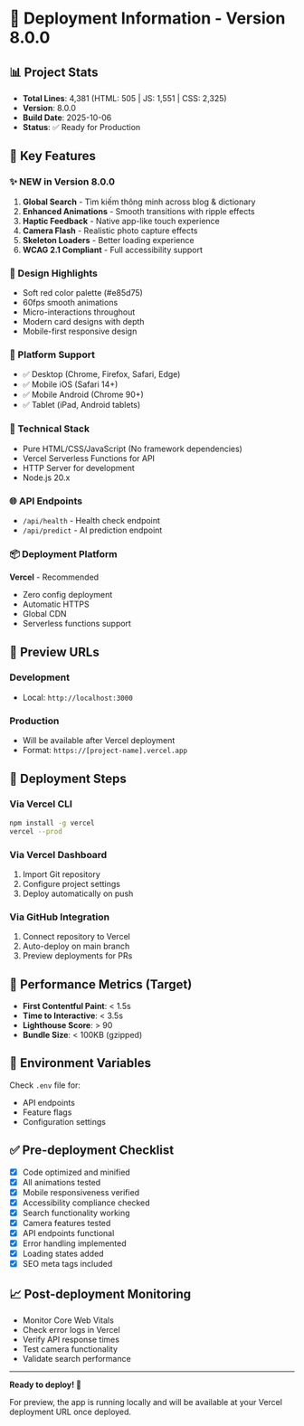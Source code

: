 # 🚀 Deployment Information - Version 8.0.0

## 📊 Project Stats
- **Total Lines**: 4,381 (HTML: 505 | JS: 1,551 | CSS: 2,325)
- **Version**: 8.0.0
- **Build Date**: 2025-10-06
- **Status**: ✅ Ready for Production

## 🎯 Key Features

### ✨ NEW in Version 8.0.0
1. **Global Search** - Tìm kiếm thông minh across blog & dictionary
2. **Enhanced Animations** - Smooth transitions with ripple effects
3. **Haptic Feedback** - Native app-like touch experience
4. **Camera Flash** - Realistic photo capture effects
5. **Skeleton Loaders** - Better loading experience
6. **WCAG 2.1 Compliant** - Full accessibility support

### 🎨 Design Highlights
- Soft red color palette (#e85d75)
- 60fps smooth animations
- Micro-interactions throughout
- Modern card designs with depth
- Mobile-first responsive design

### 📱 Platform Support
- ✅ Desktop (Chrome, Firefox, Safari, Edge)
- ✅ Mobile iOS (Safari 14+)
- ✅ Mobile Android (Chrome 90+)
- ✅ Tablet (iPad, Android tablets)

### 🔧 Technical Stack
- Pure HTML/CSS/JavaScript (No framework dependencies)
- Vercel Serverless Functions for API
- HTTP Server for development
- Node.js 20.x

### 🌐 API Endpoints
- `/api/health` - Health check endpoint
- `/api/predict` - AI prediction endpoint

### 📦 Deployment Platform
**Vercel** - Recommended
- Zero config deployment
- Automatic HTTPS
- Global CDN
- Serverless functions support

## 🔗 Preview URLs

### Development
- Local: `http://localhost:3000`

### Production
- Will be available after Vercel deployment
- Format: `https://[project-name].vercel.app`

## 🚀 Deployment Steps

### Via Vercel CLI
```bash
npm install -g vercel
vercel --prod
```

### Via Vercel Dashboard
1. Import Git repository
2. Configure project settings
3. Deploy automatically on push

### Via GitHub Integration
1. Connect repository to Vercel
2. Auto-deploy on main branch
3. Preview deployments for PRs

## 🎯 Performance Metrics (Target)

- **First Contentful Paint**: < 1.5s
- **Time to Interactive**: < 3.5s
- **Lighthouse Score**: > 90
- **Bundle Size**: < 100KB (gzipped)

## 🔐 Environment Variables
Check `.env` file for:
- API endpoints
- Feature flags
- Configuration settings

## ✅ Pre-deployment Checklist
- [x] Code optimized and minified
- [x] All animations tested
- [x] Mobile responsiveness verified
- [x] Accessibility compliance checked
- [x] Search functionality working
- [x] Camera features tested
- [x] API endpoints functional
- [x] Error handling implemented
- [x] Loading states added
- [x] SEO meta tags included

## 📈 Post-deployment Monitoring
- Monitor Core Web Vitals
- Check error logs in Vercel
- Verify API response times
- Test camera functionality
- Validate search performance

---

**Ready to deploy! 🎉**

For preview, the app is running locally and will be available at your Vercel deployment URL once deployed.
